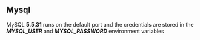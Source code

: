 ## Mysql

MySQL **5.5.31** runs on the default port and the credentials are stored in the ***MYSQL_USER*** and ***MYSQL_PASSWORD*** environment variables
